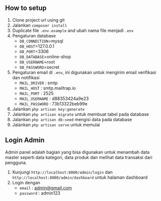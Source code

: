 ## How to setup

1. Clone project url using git
2. Jalankan `composer install`
3. Duplicate file `.env.example` and ubah nama file menjadi `.env`
4. Pengaturan database
      * `DB_CONNECTION`=mysql
      * `DB_HOST`=127.0.0.1
      * `DB_PORT`=3306
      * `DB_DATABASE`=online-shop
      * `DB_USERNAME`=root
      * `DB_PASSWORD`=secret
5. Pengaturan email di `.env`, ini digunakan untuk mengirim email verifikasi dan notifikasi
      * `MAIL_DRIVER` : smtp
      * `MAIL_HOST` : smtp.mailtrap.io
      * `MAIL_PORT` : 2525
      * `MAIL_USERNAME` : d88353424a9e23
      * `MAIL_PASSWORD` : 73b13322beb99e
6. Jalankan `php artisan key:generate`
7. Jalankan `php artisan migrate` untuk membuat tabel pada database
8. Jalankan `php artisan db:seed` mengisi data pada database
9. Jalankan `php artisan serve` untuk memulai

## Login Admin

Admin panel adalah bagian yang bisa digunakan untuk menambah data master seperti data kategori, data produk dan melihat data transaksi dari pengguna.

1. Kunjungi `http://localhost:8000/admin/login` dan `http://localhost:8000/admin/dashboard` untuk halaman dashboard
2. Login dengan
    * `email` : admin@gmail.com
    * `password` : admin123